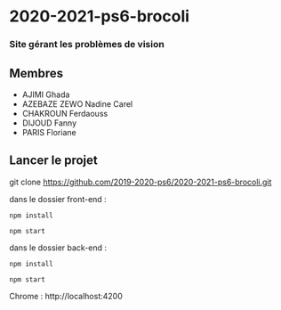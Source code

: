 # 2020-2021-ps6-brocoli
### Site gérant les problèmes de vision

## Membres
- AJIMI Ghada
- AZEBAZE ZEWO Nadine Carel
- CHAKROUN Ferdaouss
- DIJOUD Fanny
- PARIS Floriane



## Lancer le projet

git clone https://github.com/2019-2020-ps6/2020-2021-ps6-brocoli.git

dans le dossier front-end : 

    npm install
    
    npm start

dans le dossier back-end : 

    npm install
    
    npm start
    
    
Chrome : http://localhost:4200
